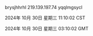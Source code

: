 brysjhhrhl 219.139.197.74 yqqlmgsycl

2024年 10月 30日 星期三 11:10:02 CST

2024年 10月 30日 星期三 03:10:02 GMT
